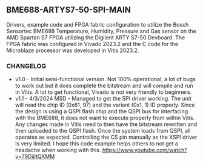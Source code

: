 ## BME688-ARTYS7-50-SPI-MAIN ##
Drivers, example code and FPGA fabric configuration to utilize the Bosch Sensortec BME688 Temperature, Humidity, Pressure and Gas sensor on the AMD Spartan S7 FPGA utilizing the Digilent ARTY S7-50 Devboard. The FPGA fabric was configured in Vivado 2023.2 and the C code for the Microblaze processor was developed in Vitis 2023.2.

### CHANGELOG ##
* v1.0 - Initial semi-functional version. Not 100% operational, a lot of bugs to work out but it does complete the bitstream and will compile and run in Vitis. A lot to get functional, Vivado is not very friendly to beginners.
* v1.1 - 4/3/2024 MSD - Managed to get the SPI driver working. The unit will read the chip ID (0x61, 97) and the variant (0x1, 1) ID properly. Since the design is using a QSPI flash chip and the QSPI bus for interfacing with the BME688, it does not want to execute properly from within Vitis. Any changes made in Vitis need to then have the bitstream rewritten and then uploaded to the QSPI flash. Once the system loads from QSPI, all operates as expected. Controlling the CS pin manually as the XSPI driver is very limited. I hope this code example helps others to not get a headache when working with this. https://www.youtube.com/watch?v=79DijItQXMM
